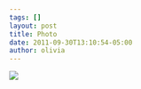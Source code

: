 ```yaml
---
tags: []
layout: post
title: Photo
date: 2011-09-30T13:10:54-05:00
author: olivia
---
```


![](/media/lscny60H6n1qga9s2o1_1280.png)

